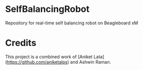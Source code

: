 # SelfBalancingRobot
Repository for real-time self balancing robot on Beagleboard xM

# Credits
This project is a combined work of [Aniket Lata] (https://github.com/aniketalps) and Ashwin Raman.
